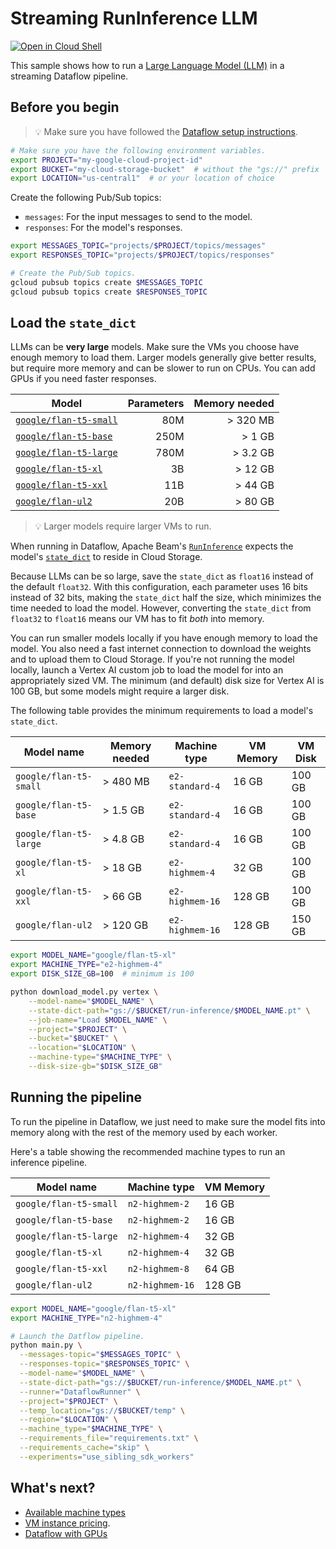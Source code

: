 # Streaming RunInference LLM

[![Open in Cloud Shell](http://gstatic.com/cloudssh/images/open-btn.svg)](https://console.cloud.google.com/cloudshell/open?git_repo=https://github.com/GoogleCloudPlatform/python-docs-samples&page=editor&open_in_editor=dataflow/run-inference/README.md)

This sample shows how to run a [Large Language Model (LLM)](https://en.wikipedia.org/wiki/Large_language_model) in a streaming Dataflow pipeline.

## Before you begin

> 💡 Make sure you have followed the
[Dataflow setup instructions](../README.md).

```sh
# Make sure you have the following environment variables.
export PROJECT="my-google-cloud-project-id"
export BUCKET="my-cloud-storage-bucket"  # without the "gs://" prefix
export LOCATION="us-central1"  # or your location of choice
```

Create the following Pub/Sub topics:
* `messages`: For the input messages to send to the model.
* `responses`: For the model's responses.

```sh
export MESSAGES_TOPIC="projects/$PROJECT/topics/messages"
export RESPONSES_TOPIC="projects/$PROJECT/topics/responses"

# Create the Pub/Sub topics.
gcloud pubsub topics create $MESSAGES_TOPIC
gcloud pubsub topics create $RESPONSES_TOPIC
```

## Load the `state_dict`

LLMs can be **very large** models. Make sure the VMs you choose have enough memory to load them.
Larger models generally give better results, but require more memory and can be slower to run on CPUs.
You can add GPUs if you need faster responses.

| Model                                   | Parameters | Memory needed |
|-----------------------------------------|-----------:|--------------:|
| [`google/flan-t5-small`][flan-t5-small] | 80M        | > 320 MB      |
| [`google/flan-t5-base`][flan-t5-base]   | 250M       | > 1 GB        |
| [`google/flan-t5-large`][flan-t5-large] | 780M       | > 3.2 GB      |
| [`google/flan-t5-xl`][flan-t5-xl]       | 3B         | > 12 GB       |
| [`google/flan-t5-xxl`][flan-t5-xxl]     | 11B        | > 44 GB       |
| [`google/flan-ul2`][flan-ul2]           | 20B        | > 80 GB       |

> 💡 Larger models require larger VMs to run.

When running in Dataflow, Apache Beam's [`RunInference`](https://beam.apache.org/documentation/transforms/python/elementwise/runinference/) expects the model's  [`state_dict`](https://pytorch.org/tutorials/recipes/recipes/what_is_state_dict.html) to reside in Cloud Storage.

Because LLMs can be so large, save the `state_dict` as `float16` instead of the default `float32`.
With this configuration, each parameter uses 16 bits instead of 32 bits, making the `state_dict` half the size, which minimizes the time needed to load the model.
However, converting the `state_dict` from `float32` to `float16` means our VM has to fit _both_ into memory.

You can run smaller models locally if you have enough memory to load the model. You also need a fast internet connection to download the weights and to upload them to Cloud Storage.
If you're not running the model locally, launch a Vertex AI custom job to load the model for into an appropriately sized VM.
The minimum (and default) disk size for Vertex AI is 100 GB, but some models might require a larger disk.

The following table provides the minimum requirements to load a model's `state_dict`.

| Model name             | Memory needed | Machine type    | VM Memory | VM Disk |
|------------------------|---------------|-----------------|-----------|---------|
| `google/flan-t5-small` | > 480 MB      | `e2-standard-4` | 16 GB     | 100 GB  |
| `google/flan-t5-base`  | > 1.5 GB      | `e2-standard-4` | 16 GB     | 100 GB  |
| `google/flan-t5-large` | > 4.8 GB      | `e2-standard-4` | 16 GB     | 100 GB  |
| `google/flan-t5-xl`    | > 18 GB       | `e2-highmem-4`  | 32 GB     | 100 GB  |
| `google/flan-t5-xxl`   | > 66 GB       | `e2-highmem-16` | 128 GB    | 100 GB  |
| `google/flan-ul2`      | > 120 GB      | `e2-highmem-16` | 128 GB    | 150 GB  |

```sh
export MODEL_NAME="google/flan-t5-xl"
export MACHINE_TYPE="e2-highmem-4"
export DISK_SIZE_GB=100  # minimum is 100

python download_model.py vertex \
    --model-name="$MODEL_NAME" \
    --state-dict-path="gs://$BUCKET/run-inference/$MODEL_NAME.pt" \
    --job-name="Load $MODEL_NAME" \
    --project="$PROJECT" \
    --bucket="$BUCKET" \
    --location="$LOCATION" \
    --machine-type="$MACHINE_TYPE" \
    --disk-size-gb="$DISK_SIZE_GB"
```

## Running the pipeline

To run the pipeline in Dataflow, we just need to make sure the model fits into memory along with the rest of the memory used by each worker.

Here's a table showing the recommended machine types to run an inference pipeline.

| Model name             | Machine type    | VM Memory |
|------------------------|-----------------|-----------|
| `google/flan-t5-small` | `n2-highmem-2`  | 16 GB     |
| `google/flan-t5-base`  | `n2-highmem-2`  | 16 GB     |
| `google/flan-t5-large` | `n2-highmem-4`  | 32 GB     |
| `google/flan-t5-xl`    | `n2-highmem-4`  | 32 GB     |
| `google/flan-t5-xxl`   | `n2-highmem-8`  | 64 GB     |
| `google/flan-ul2`      | `n2-highmem-16` | 128 GB    |

```sh
export MODEL_NAME="google/flan-t5-xl"
export MACHINE_TYPE="n2-highmem-4"

# Launch the Datflow pipeline.
python main.py \
  --messages-topic="$MESSAGES_TOPIC" \
  --responses-topic="$RESPONSES_TOPIC" \
  --model-name="$MODEL_NAME" \
  --state-dict-path="gs://$BUCKET/run-inference/$MODEL_NAME.pt" \
  --runner="DataflowRunner" \
  --project="$PROJECT" \
  --temp_location="gs://$BUCKET/temp" \
  --region="$LOCATION" \
  --machine_type="$MACHINE_TYPE" \
  --requirements_file="requirements.txt" \
  --requirements_cache="skip" \
  --experiments="use_sibling_sdk_workers"
```

## What's next?

- [Available machine types](https://cloud.google.com/compute/docs/general-purpose-machines)
- [VM instance pricing](https://cloud.google.com/compute/vm-instance-pricing).
- [Dataflow with GPUs](https://cloud.google.com/dataflow/docs/concepts/gpu-support)

[flan-t5-small]: https://huggingface.co/google/flan-t5-small
[flan-t5-base]: https://huggingface.co/google/flan-t5-base
[flan-t5-large]: https://huggingface.co/google/flan-t5-large
[flan-t5-xl]: https://huggingface.co/google/flan-t5-xl
[flan-t5-xxl]: https://huggingface.co/google/flan-t5-xxl
[flan-ul2]: https://huggingface.co/google/flan-ul2
